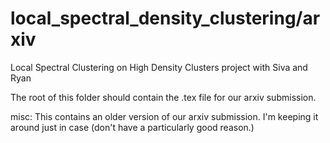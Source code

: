 # local_spectral_density_clustering/arxiv
Local Spectral Clustering on High Density Clusters project with Siva and Ryan

The root of this folder should contain the .tex file for our arxiv submission.

misc: This contains an older version of our arxiv submission. I'm keeping it around
just in case (don't have a particularly good reason.)
